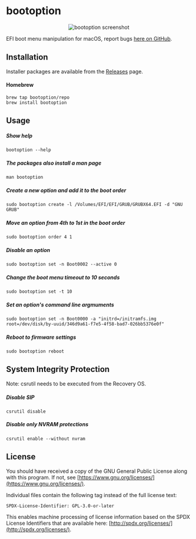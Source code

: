 #  bootoption

<p align="center">
<img src="https://github.com/bootoption/bootoption/raw/swift5/Screenshot.svg?sanitize=true" alt="bootoption screenshot" />
</p>

EFI boot menu manipulation for macOS, report bugs [here on GitHub](https://github.com/bootoption/bootoption/issues).

## Installation

Installer packages are available from the [Releases](https://github.com/bootoption/bootoption/releases) page.

#### Homebrew

```
brew tap bootoption/repo
brew install bootoption
```

## Usage

##### Show help

```
bootoption --help
```

##### The packages also install a man page

```
man bootoption
```

##### Create a new option and add it to the boot order

```
sudo bootoption create -l /Volumes/EFI/EFI/GRUB/GRUBX64.EFI -d "GNU GRUB"
```

##### Move an option from 4th to 1st in the boot order

```
sudo bootoption order 4 1
```

##### Disable an option

```
sudo bootoption set -n Boot0002 --active 0
```

##### Change the boot menu timeout to 10 seconds

```
sudo bootoption set -t 10
```

##### Set an option's command line argmuments

```
sudo bootoption set -n Boot0000 -a "initrd=/initramfs.img root=/dev/disk/by-uuid/346d9a61-f7e5-4f58-bad7-026bb5376e0f"
```

##### Reboot to firmware settings

```
sudo bootoption reboot
```

## System Integrity Protection

Note: csrutil needs to be executed from the Recovery OS.

##### Disable SIP

```
csrutil disable
```

##### Disable only NVRAM protections

```
csrutil enable --without nvram
```

## License

You should have received a copy of the GNU General Public License along with this program.  If not, see [https://www.gnu.org/licenses/](https://www.gnu.org/licenses/).

Individual files contain the following tag instead of the full license text:

```
SPDX-License-Identifier: GPL-3.0-or-later
```

This enables machine processing of license information based on the SPDX License Identifiers that are available here: [http://spdx.org/licenses/](http://spdx.org/licenses/).
